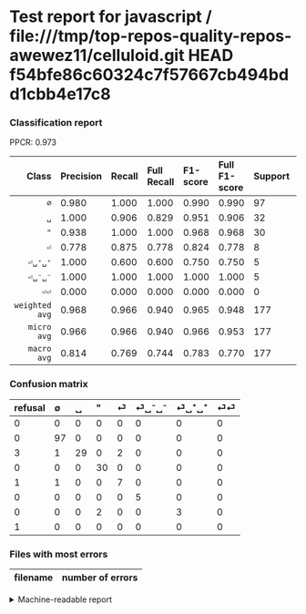 # Test report for javascript / file:///tmp/top-repos-quality-repos-awewez11/celluloid.git HEAD f54bfe86c60324c7f57667cb494bdd1cbb4e17c8

### Classification report

PPCR: 0.973

| Class | Precision | Recall | Full Recall | F1-score | Full F1-score | Support | Full Support | PPCR |
|------:|:----------|:-------|:------------|:---------|:---------|:--------|:-------------|:-----|
| `∅` | 0.980| 1.000| 1.000| 0.990| 0.990| 97| 97| 1.000 |
| `␣` | 1.000| 0.906| 0.829| 0.951| 0.906| 32| 35| 0.914 |
| `"` | 0.938| 1.000| 1.000| 0.968| 0.968| 30| 30| 1.000 |
| `⏎` | 0.778| 0.875| 0.778| 0.824| 0.778| 8| 9| 0.889 |
| `⏎␣⁺␣⁺` | 1.000| 0.600| 0.600| 0.750| 0.750| 5| 5| 1.000 |
| `⏎␣⁻␣⁻` | 1.000| 1.000| 1.000| 1.000| 1.000| 5| 5| 1.000 |
| `⏎⏎` | 0.000| 0.000| 0.000| 0.000| 0.000| 0| 1| 0.000 |
| `weighted avg` | 0.968| 0.966| 0.940| 0.965| 0.948| 177| 182| 0.973 |
| `micro avg` | 0.966| 0.966| 0.940| 0.966| 0.953| 177| 182| 0.973 |
| `macro avg` | 0.814| 0.769| 0.744| 0.783| 0.770| 177| 182| 0.973 |

### Confusion matrix

|refusal|  ∅| ␣| "| ⏎| ⏎␣⁻␣⁻| ⏎␣⁺␣⁺| ⏎⏎| 
|:---|:---|:---|:---|:---|:---|:---|:---|
|0 |0 |0 |0 |0 |0 |0 |0 |
|0 |97 |0 |0 |0 |0 |0 |0 |
|3 |1 |29 |0 |2 |0 |0 |0 |
|0 |0 |0 |30 |0 |0 |0 |0 |
|1 |1 |0 |0 |7 |0 |0 |0 |
|0 |0 |0 |0 |0 |5 |0 |0 |
|0 |0 |0 |2 |0 |0 |3 |0 |
|1 |0 |0 |0 |0 |0 |0 |0 |

### Files with most errors

| filename | number of errors|
|:----:|:-----|

<details>
    <summary>Machine-readable report</summary>
```json
{
  "cl_report": {"\"": {"f1-score": 0.967741935483871, "precision": 0.9375, "recall": 1.0, "support": 30}, "macro avg": {"f1-score": 0.7831267053924389, "precision": 0.8135822510822511, "recall": 0.7687499999999999, "support": 177}, "micro avg": {"f1-score": 0.9661016949152542, "precision": 0.9661016949152542, "recall": 0.9661016949152542, "support": 177}, "weighted avg": {"f1-score": 0.9650108867144812, "precision": 0.9682916738001485, "recall": 0.9661016949152542, "support": 177}, "\u2205": {"f1-score": 0.989795918367347, "precision": 0.9797979797979798, "recall": 1.0, "support": 97}, "\u23ce": {"f1-score": 0.823529411764706, "precision": 0.7777777777777778, "recall": 0.875, "support": 8}, "\u23ce\u23ce": {"f1-score": 0.0, "precision": 0.0, "recall": 0.0, "support": 0}, "\u23ce\u2423\u207a\u2423\u207a": {"f1-score": 0.7499999999999999, "precision": 1.0, "recall": 0.6, "support": 5}, "\u23ce\u2423\u207b\u2423\u207b": {"f1-score": 1.0, "precision": 1.0, "recall": 1.0, "support": 5}, "\u2423": {"f1-score": 0.9508196721311475, "precision": 1.0, "recall": 0.90625, "support": 32}},
  "cl_report_full": {"\"": {"f1-score": 0.967741935483871, "precision": 0.9375, "recall": 1.0, "support": 30}, "macro avg": {"f1-score": 0.7702236616612852, "precision": 0.8135822510822511, "recall": 0.7437641723356008, "support": 182}, "micro avg": {"f1-score": 0.9526462395543176, "precision": 0.9661016949152542, "recall": 0.9395604395604396, "support": 182}, "weighted avg": {"f1-score": 0.9478638030008176, "precision": 0.962447274947275, "recall": 0.9395604395604396, "support": 182}, "\u2205": {"f1-score": 0.989795918367347, "precision": 0.9797979797979798, "recall": 1.0, "support": 97}, "\u23ce": {"f1-score": 0.7777777777777778, "precision": 0.7777777777777778, "recall": 0.7777777777777778, "support": 9}, "\u23ce\u23ce": {"f1-score": 0.0, "precision": 0.0, "recall": 0.0, "support": 1}, "\u23ce\u2423\u207a\u2423\u207a": {"f1-score": 0.7499999999999999, "precision": 1.0, "recall": 0.6, "support": 5}, "\u23ce\u2423\u207b\u2423\u207b": {"f1-score": 1.0, "precision": 1.0, "recall": 1.0, "support": 5}, "\u2423": {"f1-score": 0.90625, "precision": 1.0, "recall": 0.8285714285714286, "support": 35}},
  "ppcr": 0.9725274725274725
}
```
</details>
